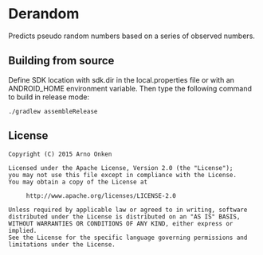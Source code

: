 Derandom
========

Predicts pseudo random numbers based on a series of observed numbers.


Building from source
--------------------

Define SDK location with sdk.dir in the local.properties file or with an
ANDROID_HOME environment variable. Then type the following command to
build in release mode:
```
./gradlew assembleRelease
```


License
-------

```text
Copyright (C) 2015 Arno Onken

Licensed under the Apache License, Version 2.0 (the "License");
you may not use this file except in compliance with the License.
You may obtain a copy of the License at

     http://www.apache.org/licenses/LICENSE-2.0

Unless required by applicable law or agreed to in writing, software
distributed under the License is distributed on an "AS IS" BASIS,
WITHOUT WARRANTIES OR CONDITIONS OF ANY KIND, either express or implied.
See the License for the specific language governing permissions and
limitations under the License.
```
